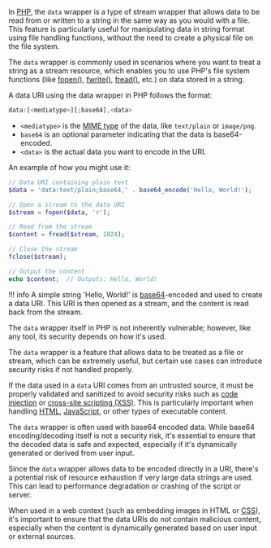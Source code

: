 In [PHP](../programming/php.md), the `data` wrapper is a type of stream wrapper that allows data to be read from or written to a string in the same way as you would with a file. This feature is particularly useful for manipulating data in string format using file handling functions, without the need to create a physical file on the file system.

The `data` wrapper is commonly used in scenarios where you want to treat a string as a stream resource, which enables you to use PHP's file system functions (like [fopen()](../programming/fopen.md), [fwrite()](../programming/fwrite.md), [fread()](../programming/fread.md), etc.) on data stored in a string.

A data URI using the data wrapper in PHP follows the format:

```php
data:[<mediatype>][;base64],<data>
```

- `<mediatype>` is the [MIME type](../misc/mime.md) of the data, like `text/plain` or `image/png`.
- `base64` is an optional parameter indicating that the data is base64-encoded.
- `<data>` is the actual data you want to encode in the URI.

An example of how you might use it:

```php
// Data URI containing plain text
$data = 'data:text/plain;base64,' . base64_encode('Hello, World!');

// Open a stream to the data URI
$stream = fopen($data, 'r');

// Read from the stream
$content = fread($stream, 1024);

// Close the stream
fclose($stream);

// Output the content
echo $content;  // Outputs: Hello, World!
```

!!! info
    A simple string 'Hello, World!' is [base64](../misc/base64.md)-encoded and used to create a data URI. This URI is then opened as a stream, and the content is read back from the stream.

The `data` wrapper itself in PHP is not inherently vulnerable; however, like any tool, its security depends on how it's used.

The `data` wrapper is a feature that allows data to be treated as a file or stream, which can be extremely useful, but certain use cases can introduce security risks if not handled properly.

If the data used in a `data` URI comes from an untrusted source, it must be properly validated and sanitized to avoid security risks such as [code injection](../security/cinj.md) or [cross-site scripting (XSS)](../web/xss.md). This is particularly important when handling [HTML](../web/html.md), [JavaScript](../programming/js.md), or other types of executable content.

The `data` wrapper is often used with base64 encoded data. While base64 encoding/decoding itself is not a security risk, it's essential to ensure that the decoded data is safe and expected, especially if it's dynamically generated or derived from user input.

Since the `data` wrapper allows data to be encoded directly in a URI, there's a potential risk of resource exhaustion if very large data strings are used. This can lead to performance degradation or crashing of the script or server.

When used in a web context (such as embedding images in HTML or [CSS](../programming/css.md)), it's important to ensure that the data URIs do not contain malicious content, especially when the content is dynamically generated based on user input or external sources.
